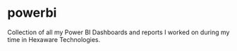 # powerbi
Collection of all my Power BI Dashboards and reports I worked on during my time in Hexaware Technologies.
